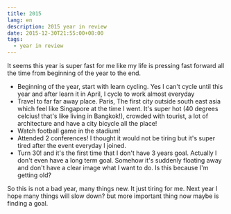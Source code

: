 ```yaml
---
title: 2015
lang: en
description: 2015 year in review
date: 2015-12-30T21:55:00+08:00
tags:
  - year in review
---
```


It seems this year is super fast for me like my life is pressing fast forward all the time from beginning of the year to the end.

- Beginning of the year, start with learn cycling. Yes I can't cycle until this year and after learn it in April, I cycle to work almost everyday
- Travel to far far away place. Paris, The first city outside south east asia which feel like Singapore at the time I went. It's super hot (40 degrees celcius! that's like living in Bangkok!), crowded with tourist, a lot of architecture and have a city bicycle all the place!
- Watch football game in the stadium!
- Attended 2 conferences! I thought it would not be tiring but it's super tired after the event everyday I joined.
- Turn 30! and it's the first time that I don't have 3 years goal. Actually I don't even have a long term goal. Somehow it's suddenly floating away and don't have a clear image what I want to do. Is this because I'm getting old?

So this is not a bad year, many things new. It just tiring for me. Next year I hope many things will slow down? but more important thing now maybe is finding a goal.
